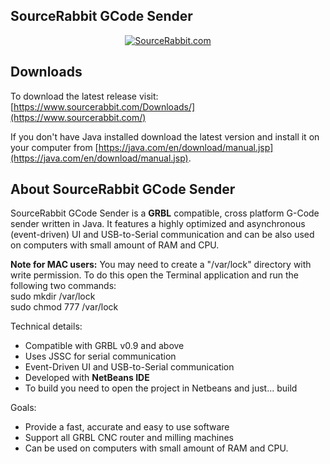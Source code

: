 SourceRabbit GCode Sender
------
<p align="center">
<a href="https://www.sourcerabbit.com/Shop/"><img src="https://raw.githubusercontent.com/nsiatras/sourcerabbit-gcode-sender/master/Images/All-Machines.png" alt="SourceRabbit.com"></a>
</p>

Downloads
------

To download the latest release visit:<br>
[https://www.sourcerabbit.com/Downloads/](https://www.sourcerabbit.com/)<br>

If you don't have Java installed download the latest version and install it on your computer from [https://java.com/en/download/manual.jsp](https://java.com/en/download/manual.jsp).

About SourceRabbit GCode Sender
------
SourceRabbit GCode Sender is a <b>GRBL</b> compatible, cross platform G-Code sender written in Java. It features a highly optimized and asynchronous (event-driven) UI and USB-to-Serial communication and can be also used on computers with small amount of RAM and CPU.

<b>Note for MAC users:</b> You may need to create a "/var/lock" directory with write permission. To do this open the Terminal application and run the following two commands: <br>
sudo mkdir /var/lock <br>
sudo chmod 777 /var/lock 

Technical details:
* Compatible with GRBL v0.9 and above
* Uses JSSC for serial communication
* Event-Driven UI and USB-to-Serial communication
* Developed with <b>NetBeans IDE</b>
* To build you need to open the project in Netbeans and just... build

Goals:
* Provide a fast, accurate and easy to use software
* Support all GRBL CNC router and milling machines
* Can be used on computers with small amount of RAM and CPU.
